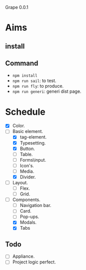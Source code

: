 Grape 0.0.1

# Aims

## install

## Command
- `npm install`
- `npm run sail`: to test.
- `npm run fly`: to produce.
- `npm run generi`: generi dist page.

# Schedule
- [x] Color.
- [ ] Basic element.
  - [x] tag-element.
  - [x] Typesetting.
  - [x] Button.
  - [ ] Table.
  - [ ] Forms\input.
  - [ ] Icon's.
  - [ ] Media.
  - [x] Divider.
- [ ] Layout.
  - [ ] Flex.
  - [ ] Grid.
- [ ] Components.
  - [ ] Navigation bar.
  - [ ] Card.
  - [ ] Pop-ups.
  - [x] Modals.
  - [x] Tabs

## Todo
- [ ] Appliance.
- [ ] Project logic perfect.